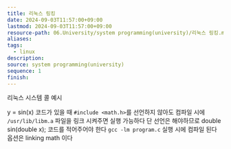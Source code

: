 ```yaml
---
title: 리눅스 링킹
date: 2024-09-03T11:57:00+09:00
lastmod: 2024-09-03T11:57:00+09:00
resource-path: 06.University/system programming(university)/리눅스 링킹.md
aliases: 
tags:
  - linux
description: 
source: system programming(university)
sequence: 1
finish: 
---
```

리눅스 시스템 콜 예시






y = sin(x)
코드가 있을 때 `#include <math.h>`를 선언하지 않아도 컴파일 시에
`/usr/lib/libm.a` 파일을 링크 시켜주면 실행 가능하다
단 선언은 해야하므로 double sin(double x);
코드를 적어주어야 한다
`gcc -lm program.c` 실행 시에 컴파일 된다
옵션은 linking math 이다










